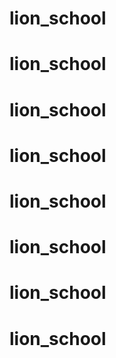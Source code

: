 # lion_school
# lion_school
# lion_school
# lion_school
# lion_school
# lion_school
# lion_school
# lion_school
